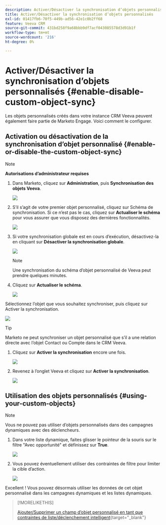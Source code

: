```yaml
---
description: Activer/Désactiver la synchronisation d’objets personnalisés - Documents Marketo - Documentation du produit
title: Activer/Désactiver la synchronisation d’objets personnalisés
exl-id: 01417fb6-70f5-449b-ad56-42e1c0b2ff68
feature: Veeva CRM
source-git-commit: 431bd258f9a68bbb9df7acf043085578d3d91b1f
workflow-type: tm+mt
source-wordcount: '216'
ht-degree: 0%

---
```


# Activer/Désactiver la synchronisation d’objets personnalisés {#enable-disable-custom-object-sync}

Les objets personnalisés créés dans votre instance CRM Veeva peuvent également faire partie de Marketo Engage. Voici comment le configurer.

## Activation ou désactivation de la synchronisation d’objet personnalisé {#enable-or-disable-the-custom-object-sync}

>[!NOTE]
>
>**Autorisations d’administrateur requises**

1. Dans Marketo, cliquez sur **Administration**, puis **Synchronisation des objets Veeva**.

   ![](assets/enable-disable-custom-object-sync-1.png)

1. S’il s’agit de votre premier objet personnalisé, cliquez sur Schéma de synchronisation. Si ce n’est pas le cas, cliquez sur **Actualiser le schéma** pour vous assurer que vous disposez des dernières fonctionnalités.

   ![](assets/enable-disable-custom-object-sync-2.png)

1. Si votre synchronisation globale est en cours d’exécution, désactivez-la en cliquant sur **Désactiver la synchronisation globale**.

   ![](assets/enable-disable-custom-object-sync-3.png)

   >[!NOTE]
   >
   >Une synchronisation du schéma d’objet personnalisé de Veeva peut prendre quelques minutes.

1. Cliquez sur **Actualiser le schéma**.

   ![](assets/enable-disable-custom-object-sync-4.png)

Sélectionnez l’objet que vous souhaitez synchroniser, puis cliquez sur Activer la synchronisation.

![](assets/enable-disable-custom-object-sync-5.png)

>[!TIP]
>
>Marketo ne peut synchroniser un objet personnalisé que s’il a une relation directe avec l’objet Contact ou Compte dans le CRM Veeva.

1. Cliquez sur **Activer la synchronisation** encore une fois.

   ![](assets/enable-disable-custom-object-sync-6.png)

1. Revenez à l’onglet Veeva et cliquez sur **Activer la synchronisation**.

   ![](assets/enable-disable-custom-object-sync-7.png)

## Utilisation des objets personnalisés {#using-your-custom-objects}

>[!NOTE]
>
>Vous ne pouvez pas utiliser d’objets personnalisés dans des campagnes dynamiques avec des déclencheurs.

1. Dans votre liste dynamique, faites glisser le pointeur de la souris sur le filtre &quot;Avec opportunité&quot; et définissez sur **True**.

   ![](assets/enable-disable-custom-object-sync-8.png)

1. Vous pouvez éventuellement utiliser des contraintes de filtre pour limiter la cible d’action.

   ![](assets/enable-disable-custom-object-sync-9.png)

Excellent ! Vous pouvez désormais utiliser les données de cet objet personnalisé dans les campagnes dynamiques et les listes dynamiques.

>[!MORELIKETHIS]
>
>[Ajouter/Supprimer un champ d’objet personnalisé en tant que contraintes de liste/déclenchement intelligent](/help/marketo/product-docs/crm-sync/veeva-crm-sync/sync-details/add-remove-custom-object-field-as-smart-list-trigger-constraints.md){target="_blank"}
